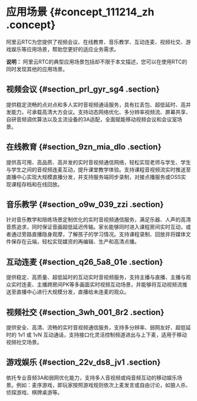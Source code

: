 # 应用场景 {#concept_111214_zh .concept}

阿里云RTC为您提供了视频会议、在线教育、音乐教学、互动连麦、视频社交、游戏娱乐等应用场景，帮助您更好的适应业务需求。

**说明：** 阿里云RTC的典型应用场景包括却不限于本文描述，您可以在使用RTC的同时发现其他的应用场景。

## 视频会议 {#section_prl_gyr_sg4 .section}

提供稳定流畅的点对点和多人实时音视频通话服务，具有扛丢包、超低延时、高并发能力，可承载高清大方会议。支持动态网络优化、多分辨率视频流、屏幕共享、自研音频调优算法以及主流设备的3A适配，全面赋能移动视频会议和会议室场景。

## 在线教育 {#section_9zn_mia_dlo .section}

提供高可用、高品质、高并发的实时音视频通信网络，轻松实现老师与学生、学生与学生之间的音视频连麦互动，提升课堂教学体验。支持课程音视频流实时推送至直播中心实现大规模直播分发，并支持服务端同步录制，对接点播服务或OSS实现课程存档和在线回放。

## 音乐教学 {#section_o9w_039_zzi .section}

针对音乐教学和陪练场景定制优化的实时音视频通信服务，满足乐器、人声的高清音质追求，同时保证音画超低延迟传输。家长能够同时进入课程房间实时互动，或者通过旁路直播隐身观摩，了解孩子的学习情况。支持课程录制、回放并将媒体文件保存在云端，轻松实现媒资的再编辑、生产和高清点播。

## 互动连麦 {#section_q26_5a8_01e .section}

提供稳定、高质量、超低延时的互动实时音视频服务，支持主播与直播、主播与观众实时连麦、主播跨房间PK等多画面实时视频互动场景，并能够将互动视频流推送至直播中心进行大规模分发，直播给未连麦的观众。

## 视频社交 {#section_3wh_001_8r2 .section}

提供安全、高清、流畅的实时音视频通信服务，支持多分辨率、弱网友好、超低延时的 1v1 或 1vN 互动通话，支持接口化灵活控制频道进出与上下麦，适用于移动视频社交场景。

## 游戏娱乐 {#section_22v_ds8_jv1 .section}

依托专业音频3A和弱网优化能力，支持多人音视频或纯音频互动的移动娱乐场景。例如：麦序游戏，即玩家按照游戏规则依次上麦发言或自由讨论，如狼人杀、侦探游戏、棋牌桌游等。

